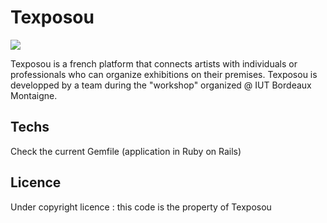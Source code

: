 # Texposou

<a href="https://codeclimate.com/github/bastienrobert/texposou"><img src="https://codeclimate.com/github/bastienrobert/texposou/badges/gpa.svg" /></a>

Texposou is a french platform that connects artists with individuals or professionals who can organize exhibitions on their premises. 
Texposou is developped by a team during the "workshop" organized @ IUT Bordeaux Montaigne.

## Techs
Check the current Gemfile (application in Ruby on Rails)

## Licence
Under copyright licence : this code is the property of Texposou 

